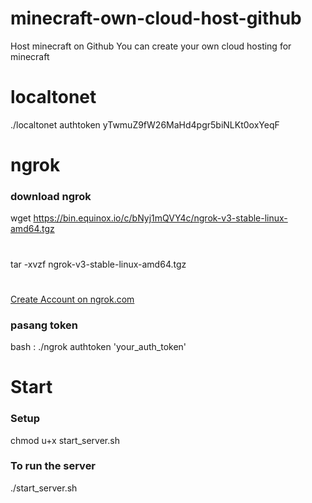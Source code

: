 # minecraft-own-cloud-host-github
Host minecraft on Github
You can create your own cloud hosting for minecraft

# localtonet
./localtonet authtoken yTwmuZ9fW26MaHd4pgr5biNLKt0oxYeqF


# ngrok
### download ngrok
wget https://bin.equinox.io/c/bNyj1mQVY4c/ngrok-v3-stable-linux-amd64.tgz
#
tar -xvzf ngrok-v3-stable-linux-amd64.tgz
#

[Create Account on ngrok.com](https://dashboard.ngrok.com/get-started/your-authtoken)

### pasang token
bash : ./ngrok authtoken 'your_auth_token'

# Start
### Setup
chmod u+x start_server.sh

### To run the server 
./start_server.sh
